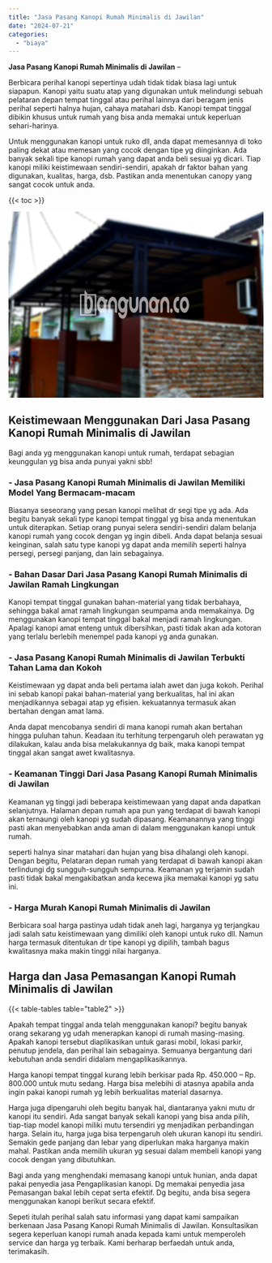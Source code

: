 ```yaml
---
title: "Jasa Pasang Kanopi Rumah Minimalis di Jawilan"
date: "2024-07-21"
categories: 
  - "biaya"
---
```


**Jasa Pasang Kanopi Rumah Minimalis di Jawilan** –

Berbicara perihal kanopi sepertinya udah tidak tidak biasa lagi untuk siapapun. Kanopi yaitu suatu atap yang digunakan untuk melindungi sebuah pelataran depan tempat tinggal atau perihal lainnya dari beragam jenis perihal seperti halnya hujan, cahaya matahari dsb. Kanopi tempat tinggal dibikin khusus untuk rumah yang bisa anda memakai untuk keperluan sehari-harinya.

Untuk menggunakan kanopi untuk ruko dll, anda dapat memesannya di toko paling dekat atau memesan yang cocok dengan tipe yg diinginkan. Ada banyak sekali tipe kanopi rumah yang dapat anda beli sesuai yg dicari. Tiap kanopi miliki keistimewaan sendiri-sendiri, apakah dr faktor bahan yang digunakan, kualitas, harga, dsb. Pastikan anda menentukan canopy yang sangat cocok untuk anda.

{{< toc >}}

![Jasa Pasang Kanopi Rumah Minimalis di Jawilan](/images/harga-kanopi-minimalis-63.png)

## Keistimewaan Menggunakan Dari Jasa Pasang Kanopi Rumah Minimalis di Jawilan

Bagi anda yg menggunakan kanopi untuk rumah, terdapat sebagian keunggulan yg bisa anda punyai yakni sbb!

### \- Jasa Pasang Kanopi Rumah Minimalis di Jawilan Memiliki Model Yang Bermacam-macam

Biasanya seseorang yang pesan kanopi melihat dr segi tipe yg ada. Ada begitu banyak sekali type kanopi tempat tinggal yg bisa anda menentukan untuk diterapkan. Setiap orang punyai selera sendiri-sendiri dalam belanja kanopi rumah yang cocok dengan yg ingin dibeli. Anda dapat belanja sesuai keinginan, salah satu type kanopi yg dapat anda memilih seperti halnya persegi, persegi panjang, dan lain sebagainya.

### \- Bahan Dasar Dari Jasa Pasang Kanopi Rumah Minimalis di Jawilan Ramah Lingkungan

Kanopi tempat tinggal gunakan bahan-material yang tidak berbahaya, sehingga bakal amat ramah lingkungan seumpama anda memakainya. Dg menggunakan kanopi tempat tinggal bakal menjadi ramah lingkungan. Apalagi kanopi amat enteng untuk dibersihkan, pasti tidak akan ada kotoran yang terlalu berlebih menempel pada kanopi yg anda gunakan.

### \- Jasa Pasang Kanopi Rumah Minimalis di Jawilan Terbukti Tahan Lama dan Kokoh

Keistimewaan yg dapat anda beli pertama ialah awet dan juga kokoh. Perihal ini sebab kanopi pakai bahan-material yang berkualitas, hal ini akan menjadikannya sebagai atap yg efisien. kekuatannya termasuk akan bertahan dengan amat lama.

Anda dapat mencobanya sendiri di mana kanopi rumah akan bertahan hingga puluhan tahun. Keadaan itu terhitung terpengaruh oleh perawatan yg dilakukan, kalau anda bisa melakukannya dg baik, maka kanopi tempat tinggal akan sangat awet kwalitasnya.

### \- Keamanan Tinggi Dari Jasa Pasang Kanopi Rumah Minimalis di Jawilan

Keamanan yg tinggi jadi beberapa keistimewaan yang dapat anda dapatkan selanjutnya. Halaman depan rumah apa pun yang terdapat di bawah kanopi akan ternaungi oleh kanopi yg sudah dipasang. Keamanannya yang tinggi pasti akan menyebabkan anda aman di dalam menggunakan kanopi untuk rumah.

seperti halnya sinar matahari dan hujan yang bisa dihalangi oleh kanopi. Dengan begitu, Pelataran depan rumah yang terdapat di bawah kanopi akan terlindungi dg sungguh-sungguh sempurna. Keamanan yg terjamin sudah pasti tidak bakal mengakibatkan anda kecewa jika memakai kanopi yg satu ini.

### \- Harga Murah Kanopi Rumah Minimalis di Jawilan

Berbicara soal harga pastinya udah tidak aneh lagi, harganya yg terjangkau jadi salah satu keistimewaan yang dimiliki oleh kanopi untuk ruko dll. Namun harga termasuk ditentukan dr tipe kanopi yg dipilih, tambah bagus kwalitasnya maka makin tinggi nilai harganya.

## Harga dan Jasa Pemasangan Kanopi Rumah Minimalis di Jawilan

{{< table-tables table="table2" >}}

Apakah tempat tinggal anda telah menggunakan kanopi? begitu banyak orang sekarang yg udah menerapkan kanopi di rumah masing-masing. Apakah kanopi tersebut diaplikasikan untuk garasi mobil, lokasi parkir, penutup jendela, dan perihal lain sebagainya. Semuanya bergantung dari kebutuhan anda sendiri didalam mengaplikasikannya.

Harga kanopi tempat tinggal kurang lebih berkisar pada Rp. 450.000 – Rp. 800.000 untuk mutu sedang. Harga bisa melebihi di atasnya apabila anda ingin pakai kanopi rumah yg lebih berkualitas material dasarnya.

Harga juga dipengaruhi oleh begitu banyak hal, diantaranya yakni mutu dr kanopi itu sendiri. Ada sangat banyak sekali kanopi yang bisa anda pilih, tiap-tiap model kanopi miliki mutu tersendiri yg menjadikan perbandingan harga. Selain itu, harga juga bisa terpengaruh oleh ukuran kanopi itu sendiri. Semakin gede panjang dan lebar yang diperlukan maka harganya makin mahal. Pastikan anda memilih ukuran yg sesuai dalam membeli kanopi yang cocok dengan yang dibutuhkan.

Bagi anda yang menghendaki memasang kanopi untuk hunian, anda dapat pakai penyedia jasa Pengaplikasian kanopi. Dg memakai penyedia jasa Pemasangan bakal lebih cepat serta efektif. Dg begitu, anda bisa segera menggunakan kanopi berikut secara efektif.

Sepeti itulah perihal salah satu informasi yang dapat kami sampaikan berkenaan Jasa Pasang Kanopi Rumah Minimalis di Jawilan. Konsultasikan segera keperluan kanopi rumah anada kepada kami untuk memperoleh service dan harga yg terbaik. Kami berharap berfaedah untuk anda, terimakasih.
